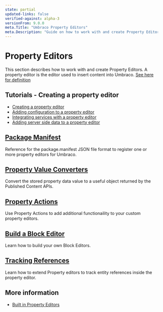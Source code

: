 ```yaml
---
state: partial
updated-links: false
verified-against: alpha-3
versionFrom: 9.0.0
meta.Title: "Umbraco Property Editors"
meta.Description: "Guide on how to work with and create Property Editors in Umbraco"
---
```


# Property Editors

This section describes how to work with and create Property Editors. A property editor is the editor used to insert content into Umbraco. [See here for definition](../../Fundamentals/Backoffice/Property-Editors/index.md)

## Tutorials - Creating a property editor

* [Creating a property editor](../../Tutorials/Creating-a-Property-Editor/)
* [Adding configuration to a property editor](../../Tutorials/Creating-a-Property-Editor/part-2.md)
* [Integrating services with a property editor](../../Tutorials/Creating-a-Property-Editor/part-3.md)
* [Adding server side data to a property editor](../../Tutorials/Creating-a-Property-Editor/part-4.md)

## [Package Manifest](Package-Manifest/index.md)

Reference for the package.manifest JSON file format to register one or more property editors for Umbraco.

## [Property Value Converters](Property-Value-Converters/index.md)

Convert the stored property data value to a useful object returned by the Published Content APIs.

## [Property Actions](Property-Actions/index.md)

Use Property Actions to add additional functionaility to your custom property editors.

## [Build a Block Editor](Build-a-Block-Editor/index.md)

Learn how to build your own Block Editors.

## [Tracking References](Tracking/index.md)

Learn how to extend Property editors to track entity references inside the property editor.

## More information

* [Built in Property Editors](../../Fundamentals/Backoffice/Property-Editors/Built-in-Property-Editors/)
